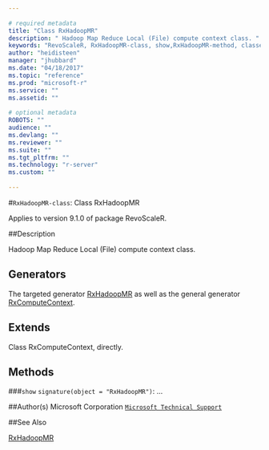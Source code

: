```yaml
--- 
 
# required metadata 
title: "Class RxHadoopMR" 
description: " Hadoop Map Reduce Local (File) compute context class. " 
keywords: "RevoScaleR, RxHadoopMR-class, show,RxHadoopMR-method, classes" 
author: "heidisteen" 
manager: "jhubbard" 
ms.date: "04/18/2017" 
ms.topic: "reference" 
ms.prod: "microsoft-r" 
ms.service: "" 
ms.assetid: "" 
 
# optional metadata 
ROBOTS: "" 
audience: "" 
ms.devlang: "" 
ms.reviewer: "" 
ms.suite: "" 
ms.tgt_pltfrm: "" 
ms.technology: "r-server" 
ms.custom: "" 
 
--- 
```

 
 
 
 
 #`RxHadoopMR-class`: Class RxHadoopMR

 Applies to version 9.1.0 of package RevoScaleR.
 
 ##Description
 
Hadoop Map Reduce Local (File) compute context class.
 
 
 ## Generators 

 
The targeted generator [RxHadoopMR](../../scaler/packagehelp/rxhadoopmr.md) as well as the general generator
[RxComputeContext](rxcomputecontext.md).
 
 ## Extends 

 
Class RxComputeContext, directly.
 
 ## Methods 

 


###`show`
`signature(object = "RxHadoopMR")`: ...



 
 ##Author(s)
 Microsoft Corporation [`Microsoft Technical Support`](https://go.microsoft.com/fwlink/?LinkID=698556&clcid=0x409)
 
 
 ##See Also
 
[RxHadoopMR](../../scaler/packagehelp/rxhadoopmr.md)
   
 
